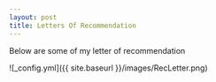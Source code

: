 ```yaml
---
layout: post
title: Letters Of Recommendation
---
```

Below are some of my letter of recommendation

![_config.yml]({{ site.baseurl }}/images/RecLetter.png)
